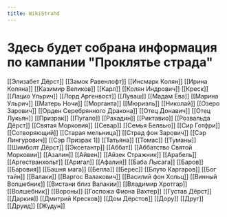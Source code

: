 ```yaml
---
title: WikiStrahd
---
```

# Здесь будет собрана информация по кампании "Проклятье страда"

[[Элизабет Дёрст]]
[[Замок Равенлофт]]
[[Инсмарк Колян]]
[[Ирина Коляна]]
[[Казимир Великов]]
[[Карл]]
[[Колян Индрович]]
[[Креск]]
[[Лацио Ульрич]]
[[Лорд Аргенвост]]
[[Луваш]]
[[Мадам Ева]]
[[Марина Ульрич]]
[[Матерь Ночи]]
[[Морганта]]
[[Мюриэль]]
[[Николай]]
[[Озеро Зарович]]
[[Орден Серебрянного Дракона]]
[[Отец Донавич]]
[[Отец Лукьян]]
[[Призрак]]
[[Пугало]]
[[Рахадин]]
[[Риктавио]]
[[Розвальда Дёрст]]
[[Святая Морковия]]
[[Севар]]
[[Семья Белвью]]
[[Сир Готфри]]
[[Сотворяющий]]
[[Старая мельница]]
[[Страд фон Зарович]]
[[Сэр Лингурович]]
[[Сэр Призрак 1]]
[[Татьяна]]
[[Томас]]
[[Туманы]]
[[Шимболт Дёрст]]
[[Эксетантр]]
[[Аббат]]
[[Аббатство Святой Морковии]]
[[Азалин]]
[[Айвен]]
[[Айзек Стражник]]
[[Арабель]]
[[Аргестванхольт]]
[[Аригал]]
[[Афалия]]
[[Баба Лысага]]
[[Баров]]
[[Баровия]]
[[Башня мага]]
[[Белла]]
[[Берес]]
[[Блуто Каргаров]]
[[Бог тайн]]
[[Валаки]]
[[Варгос Валакович]]
[[Василий фон Хольц]]
[[Винный Волшебник]]
[[Вистани близ Валакии]]
[[Владимир Хротгар]]
[[Волшебник]]
[[Вороны]]
[[Госпожа Фиона Вахтер]]
[[Густав Дёрст]]
[[Даркия]]
[[Дмитрий Кресков]]
[[Дом Дёрстов]]
[[Дору]]
[[Друг]]
[[Друид]]
[[Жудун]]
